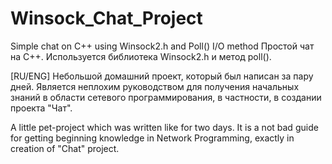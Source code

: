 # Winsock_Chat_Project 
Simple chat on C++ using Winsock2.h and Poll() I/O method
Простой чат на С++. Используется библиотека Winsock2.h и метод poll().

[RU/ENG]
Небольшой домашний проект, который был написан за пару дней. Является неплохим руководством для получения начальных знаний в области сетевого программирования, в частности, в создании проекта "Чат". 

A little pet-project which was written like for two days. It is a not bad guide for getting beginning knowledge in Network Programming, exactly in creation of "Chat" project. 
